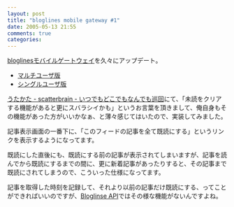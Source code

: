 ```yaml
---
layout: post
title: "bloglines mobile gateway #1"
date: 2005-05-13 21:55
comments: true
categories: 
---
```

<p class="entryBody">
<a href="http://mizzy.org/web/bloglines.xhtml" target="_blank">bloglinesモバイルゲートウェイ</a>を久々にアップデート。
</p>

<ul class="entryBody">
<li><a href="/web/MobileBloglines-0.04.tar.gz">マルチユーザ版</a></li>
<li><a href="/web/MobileBloglinesSimple-0.03.tar.gz">シングルユーザ版</a></li>
</ul>

<p class="entryBody">
<a href="http://d.hatena.ne.jp/satsumaimoko/20050512/1115851400" target="_blank">うたかた - scatterbrain - いつでもどこでもなんでも巡回</a>にて、「未読をクリアする機能があると更にスバラシイかも」というお言葉を頂きまして、俺自身もその機能があった方がいいかなぁ、と薄々感じてはいたので、実装してみました。
</p>

<p class="entryBody">
記事表示画面の一番下に、「このフィードの記事を全て既読にする」というリンクを表示するようになってます。
</p>

<p class="entryBody">
既読にした直後にも、既読にする前の記事が表示されてしまいますが、記事を読んでから既読にするまでの間に、更に新着記事があったりすると、その記事まで既読にされてしまうので、こういった仕様になってます。 
</p>

<p class="entryBody">
記事を取得した時刻を記録して、それより以前の記事だけ既読にする、ってことができればいいのですが、<a href="http://www.bloglines.com/services/api/" target="_blank">Bloglinse API</a>ではその様な機能がないんですよね。
</p>